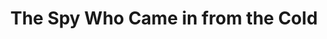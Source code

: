 ---
title: "The Spy Who Came in from the Cold"
year: 1965
rating: 4
stars: "★★★★"
rewatched: false
permalink: "the-spy-who-came-in-from-the-cold"
watched_on: 2021-02-15
---